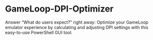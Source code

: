 # GameLoop-DPI-Optimizer
Answer “What do users expect?” right away: Optimize your GameLoop emulator experience by calculating and adjusting DPI settings with this easy-to-use PowerShell GUI tool.
